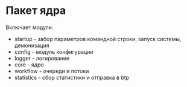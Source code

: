 # Пакет ядра

Включает модули: 
* startup - забор параметров командной строки, запуск системы, демонизация
* config - модуль конфигурации
* logger - логирование
* core - ядро
* workflow - очереди и потоки
* statistics - сбор статистики и отправка в btp

##


